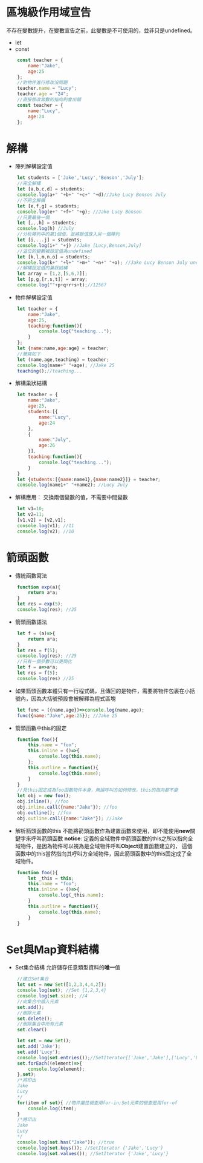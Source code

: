 # 區塊級作用域宣告
不存在變數提升，在變數宣告之前，此變數是不可使用的，並非只是undefined。
- let
- const
```JavaScript
    const teacher = {
        name:"Jake",
        age:25
    };
    //對物件進行修改沒問題
    teacher.name = "Lucy";
    teacher.age = "24";
    //直接修改常數的指向則會出錯
    const teacher = {
        name:"Lucy",
        age:24
    };
```
# 解構
- 陣列解構設定值
```JavaScript
    let students = ['Jake','Lucy','Benson','July'];
    //完全解構
    let [a,b,c,d] = students;
    console.log(a+" "+b+" "+c+" "+d)//Jake Lucy Benson July
    //不完全解構
    let [e,f,g] = students;
    console.log(e+" "+f+" "+g); //Jake Lucy Benson
    //只要最後一個
    let [,,,h] = students;
    console.log(h) //July
    //分析陣列中的第1個值，並將餘值放入另一個陣列
    let [i,...j] = students;
    console.log(i+" "+j) //Jake [Lucy,Benson,July]
    //溢位的變數被設定值為undefined
    let [k,l,m,n,o] = students;
    console.log(k+" "+l+" "+m+" "+n+" "+o); //Jake Lucy Benson July undefined
    //解構設定值的巢狀結構
    let array = [1,2,[5,6,7]];
    let [p,g,[r,s,t]] = array;
    console.log(""+p+q+r+s+t);//12567
```
- 物件解構設定值
```JavaScript
    let teacher = {
        name:"Jake",
        age:25,
        teaching:function(){
            console.log("teaching...");
        }
    };
    let {name:name,age:age} = teacher;
    //簡寫如下
    let (name,age,teaching) = teacher;
    console.log(name+" "+age); //Jake 25
    teaching();//teaching...
```
- 解構巢狀結構
```JavaScript
    let teacher = {
        name:"Jake",
        age:25,
        students:[{
            name:"Lucy",
            age:24
        },
        {
            name:"July",
            age:26
        }],
        teaching:function(){
            console.log("teaching...");
        }
    }
    let {students:[{name:name1},{name:name2}]} = teacher;
    console.log(name1+" "+name2); //Lucy July
```
- 解構應用： 交換兩個變數的值，不需要中間變數
```JavaScript
    let v1=10;
    let v2=11;
    [v1,v2] = [v2,v1];
    console.log(v1); //11
    console.log(v2); //10
```
# 箭頭函數
- 傳統函數寫法
```JavaScript
    function exp(a){
        return a*a;
    }
    let res = exp(5);
    console.log(res); //25
```
- 箭頭函數語法
```JavaScript
    let f = (a)=>{
        return a*a;
    }
    let res = f(5);
    console.log(res); //25
    //只有一個參數可以更簡化
    let f = a=>a*a;
    let res = f(5);
    console.log(res) //25
```
- 如果箭頭函數本體只有一行程式碼，且傳回的是物件，需要將物件包裹在小括號內，因為大括號預設會被解釋為程式區塊
```JavaScript
    let func = ({name,age})=>console.log(name,age);
    func({name:"Jake",age:25}); //Jake 25
```
- 箭頭函數中this的固定
```JavaScript
    function foo(){
        this.name = "foo";
        this.inline = ()=>{
            console.log(this.name);
        };
        this.outline = function(){
            console.log(this.name);
        }
    }
    //見this固定成為foo函數物件本身，無論呼叫方如何修改，this的指向都不變
    let obj = new foo();
    obj.inline(); //foo
    obj.inline.call({name:"Jake"}); //foo
    obj.outline(); //foo
    obj.outline.call({name:"Jake"}); //Jake
```
- 解析箭頭函數的this
不能將箭頭函數作為建置函數來使用，即不能使用**new**關鍵字來呼叫箭頭函數
**notice**: 定義的全域物件中箭頭函數的this之所以指向全域物件，是因為物件可以視為是全域物件呼叫**Object**建置函數建立的，
這個函數中的this當然指向其呼叫方全域物件，因此箭頭函數中的this固定成了全域物件。
```JavaScript
    function foo(){
        let _this = this;
        this.name = "foo";
        this.inline = ()=>{
            console.log(_this.name);
        }
        this.outline = function(){
            console.log(this.name);
        }
    }
```
# Set與Map資料結構
- Set集合結構
允許儲存任意類型資料的**唯一**值
```JavaScript
    //建立Set集合
    let set = new Set([1,2,3,4,4,2]);
    console.log(set); //Set {1,2,3,4}
    console.log(set.size); //4
    //向集合中插入元素
    set.add();
    //刪除元素
    set.delete();
    //刪除集合中所有元素
    set.clear()
```
```JavaScript
    let set = new Set();
    set.add('Jake');
    set.add('Lucy');
    console.log(set.entries());//SetIterator{['Jake','Jake'],['Lucy','Lucy']}
    set.forEach((element)=>{
        console.log(element);
    },set);
    /*將印出 
    Jake
    Lucy
    */
    for(item of set){ //物件屬性檢查用for-in;Set元素的檢查是用for-of
        console.log(item);
    }
    /*將印出
    Jake
    Lucy
    */
    console.log(set.has("Jake")); //true
    console.log(set.keys()); //SetIterator {'Jake','Lucy'}
    console.log(set.values()); //SetIterator {'Jake','Lucy'}
```